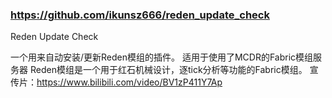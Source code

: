 ###  https://github.com/ikunsz666/reden_update_check
Reden Update Check

一个用来自动安装/更新Reden模组的插件。
适用于使用了MCDR的Fabric模组服务器
Reden模组是一个用于红石机械设计，逐tick分析等功能的Fabric模组。
宣传片：https://www.bilibili.com/video/BV1zP411Y7Ap
